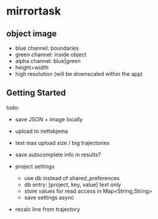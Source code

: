 # mirrortask

## object image


* blue channel: boundaries
* green channel: inside object
* alpha channel: blue|green
* height=width
* high resolution (will be downscaled within the app)


## Getting Started

todo:
- save JSON + image locally
- upload to nettskjema
- test max upload size / big trajectories

- save autocomplete info in results?
- project settings
  - use db instead of shared_preferences
  - db entry: [project, key, value] text only
  - store values for read access in Map<String,String>
  - save settings async
- recalc line from trajectory
